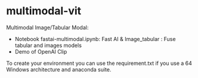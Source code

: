 # multimodal-vit
Multimodal Image/Tabular Modal: 

  - Notebook fastai-multimodal.ipynb: Fast AI & Image_tabular : Fuse tabular and images models
  - Demo of OpenAI Clip
  
  
 To create your environment you can use the requirement.txt if you use a 64 Windows architecture and anaconda suite.
